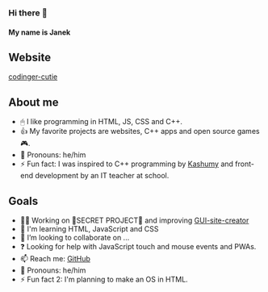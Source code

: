 ### Hi there 👋
#### My name is Janek

<!--
**codinger-cutie/codinger-cutie** is a ✨ _special_ ✨ repository because its `README.md` (this file) appears on your GitHub profile.

Here are some ideas to get you started:

- 🔭 I’m currently working on ...
- 🌱 I’m currently learning ...
- 👯 I’m looking to collaborate on ...
- 🤔 I’m looking for help with ...
- 💬 Ask me about ...
- 📫 How to reach me: ...
- 😄 Pronouns: ...
- ⚡ Fun fact: ...
-->

## Website
[codinger-cutie](https://codinger-cutie.github.io)

## About me
- 🖱 I like programming in HTML, JS, CSS and C++.
- 👍 My favorite projects are websites, C++ apps and open source games 🎮.
- 💬 Pronouns: he/him
- ⚡ Fun fact: I was inspired to C++ programming by [Kashumy](https://github.com/Kashumy) and front-end development by an IT teacher at school.

## Goals
- 👨‍💻 Working on 🎁SECRET PROJECT🎁 and improving [GUI-site-creator](https://github.com/codinger-cutie/GUI-site-creator)
- 📖 I'm learning HTML, JavaScript and CSS 
- 👯 I’m looking to collaborate on ...
- ❓  Looking for help with JavaScript touch and mouse events and PWAs.
- 📫 Reach me: [GitHub](https://github.com/codinger-cutie)
- 💬 Pronouns: he/him
- ⚡ Fun fact 2: I'm planning to make an OS in HTML.
